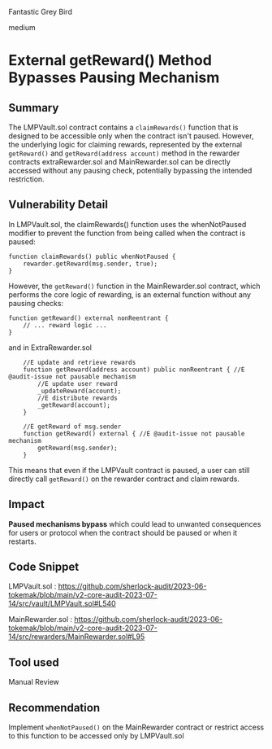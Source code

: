 Fantastic Grey Bird

medium

# External getReward() Method Bypasses Pausing Mechanism
## Summary

The LMPVault.sol contract contains a `claimRewards()` function that is designed to be accessible only when the contract isn't paused. However, the underlying logic for claiming rewards, represented by the external `getReward()` and `getReward(address account)` method in the rewarder contracts extraRewarder.sol and MainRewarder.sol  can be directly accessed without any pausing check, potentially bypassing the intended restriction.

## Vulnerability Detail

In LMPVault.sol, the claimRewards() function uses the whenNotPaused modifier to prevent the function from being called when the contract is paused:
```solidity
function claimRewards() public whenNotPaused {
    rewarder.getReward(msg.sender, true);
}
```
However, the `getReward()` function in the MainRewarder.sol contract, which performs the core logic of rewarding, is an external function without any pausing checks:
```solidity
function getReward() external nonReentrant {
    // ... reward logic ...
}
```

and in ExtraRewarder.sol 
```solidity
    //E update and retrieve rewards
    function getReward(address account) public nonReentrant { //E @audit-issue not pausable mechanism
        //E update user reward
        _updateReward(account);
        //E distribute rewards
        _getReward(account);
    }

    //E getReward of msg.sender
    function getReward() external { //E @audit-issue not pausable mechanism
        getReward(msg.sender);
    }
```

This means that even if the LMPVault contract is paused, a user can still directly call `getReward()` on the rewarder contract and claim rewards.

## Impact

**Paused mechanisms bypass** which could lead to unwanted consequences for users or protocol when the contract should be paused or when it restarts.

## Code Snippet
LMPVault.sol : https://github.com/sherlock-audit/2023-06-tokemak/blob/main/v2-core-audit-2023-07-14/src/vault/LMPVault.sol#L540

MainRewarder.sol : https://github.com/sherlock-audit/2023-06-tokemak/blob/main/v2-core-audit-2023-07-14/src/rewarders/MainRewarder.sol#L95

## Tool used

Manual Review

## Recommendation

Implement `whenNotPaused()` on the MainRewarder contract or restrict access to this function to be accessed only by LMPVault.sol